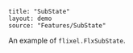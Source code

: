 ```
title: "SubState"
layout: demo
source: "Features/SubState"
```

An example of `flixel.FlxSubState`.
